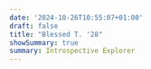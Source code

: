 ```yaml
---
date: '2024-10-26T10:55:07+01:00'
draft: false
title: "Blessed T. '28"
showSummary: true
summary: Introspective Explorer
---
```

